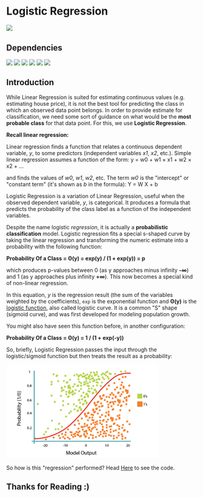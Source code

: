 # Logistic Regression

![](http://ForTheBadge.com/images/badges/made-with-python.svg) 

## Dependencies

![](https://img.shields.io/badge/pandas-1.2.3-150458?style=for-the-badge&logo=pandas)
![](https://img.shields.io/badge/numpy-1.19.2-013243?style=for-the-badge&logo=NumPy)
![](https://img.shields.io/badge/matplotlib-3.3.4-224099?style=for-the-badge)
![](https://img.shields.io/badge/TensorFlow-2.1.0-FF6F00?style=for-the-badge&logo=TensorFlow)
![](https://img.shields.io/badge/scikit_learn-0.24.1-F7931E?style=for-the-badge&logo=scikit-learn)
![](https://img.shields.io/badge/time-3.0.4-123456?style=for-the-badge)

##  Introduction

While Linear Regression is suited for estimating continuous values (e.g. estimating house price), it is not the best tool for predicting the class in which an observed data point belongs. In order to provide estimate for classification, we need some sort of guidance on what would be the <b>most probable class</b> for that data point. For this, we use <b>Logistic Regression</b>.

<strong>Recall linear regression:</strong>

Linear regression finds a function that relates a continuous dependent variable, <i>y</i>, to some predictors (independent variables <i>x1</i>, <i>x2</i>, etc.). Simple linear regression assumes a function of the form:
y = w0 + w1 × x1 + w2 × x2 + ...

and finds the values of <i>w0</i>, <i>w1</i>, <i>w2</i>, etc. The term <i>w0</i> is the "intercept" or "constant term" (it's shown as <i>b</i> in the formula):
Y = W X + b

Logistic Regression is a variation of Linear Regression, useful when the observed dependent variable, <i>y</i>, is categorical. It produces a formula that predicts the probability of the class label as a function of the independent variables.

Despite the name logistic <i>regression</i>, it is actually a <b>probabilistic classification</b> model. Logistic regression fits a special s-shaped curve by taking the linear regression and transforming the numeric estimate into a probability with the following function:

**Probability Of a Class = ʘ(y) = exp(y) / (1 + exp(y)) = p**

which produces p-values between 0 (as y approaches minus infinity **-∞**) and 1 (as y approaches plus infinity **+∞**). This now becomes a special kind of non-linear regression.

In this equation, <i>y</i> is the regression result (the sum of the variables weighted by the coefficients), <code>exp</code> is the exponential function and **ʘ(y)** is the <a href="http://en.wikipedia.org/wiki/Logistic_function">logistic function</a>, also called logistic curve. It is a common "S" shape (sigmoid curve), and was first developed for modeling population growth.

You might also have seen this function before, in another configuration:

**Probability Of a Class = ʘ(y) = 1 / (1 + exp(-y))**

So, briefly, Logistic Regression passes the input through the logistic/sigmoid function but then treats the result as a probability:

<img width="400px" src="img.png">

So how is this "regression" performed? Head [Here](Notebook.ipynb) to see the code.

## Thanks for Reading :)